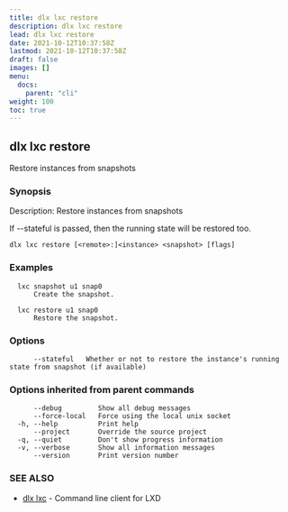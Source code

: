 ```yaml
---
title: dlx lxc restore
description: dlx lxc restore
lead: dlx lxc restore
date: 2021-10-12T10:37:58Z
lastmod: 2021-10-12T10:37:58Z
draft: false
images: []
menu:
  docs:
    parent: "cli"
weight: 100
toc: true
---
```

## dlx lxc restore

Restore instances from snapshots

### Synopsis

Description:
  Restore instances from snapshots

  If --stateful is passed, then the running state will be restored too.



```
dlx lxc restore [<remote>:]<instance> <snapshot> [flags]
```

### Examples

```
  lxc snapshot u1 snap0
      Create the snapshot.

  lxc restore u1 snap0
      Restore the snapshot.
```

### Options

```
      --stateful   Whether or not to restore the instance's running state from snapshot (if available)
```

### Options inherited from parent commands

```
      --debug         Show all debug messages
      --force-local   Force using the local unix socket
  -h, --help          Print help
      --project       Override the source project
  -q, --quiet         Don't show progress information
  -v, --verbose       Show all information messages
      --version       Print version number
```

### SEE ALSO

* [dlx lxc](/docs/cmd/dlx_lxc)	 - Command line client for LXD

